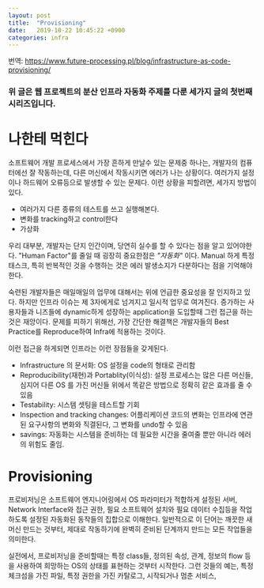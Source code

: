 ```yaml
---
layout: post
title:  "Provisioning"
date:   2019-10-22 10:45:22 +0900
categories: infra
---
```

번역: https://www.future-processing.pl/blog/infrastructure-as-code-provisioning/

### 위 글은 웹 프로젝트의 분산 인프라 자동화 주제를 다룬 세가지 글의 첫번째 시리즈입니다.

# 나한테 먹힌다
소프트웨어 개발 프로세스에서 가장 흔하게 만날수 있는 문제중 하나는, 개발자의 컴퓨터에선 잘 작동하는데, 다른 머신에서 작동시키면 에러가 나는 상황이다. 여러가지 설정이나 하드웨어 오류등으로 발생할 수 있는 문제다. 이런 상황을 피할려면, 세가지 방법이 있다.
- 여러가지 다른 종류의 테스트를 쓰고 실행해본다.
- 변화를 tracking하고 control한다
- 가상화

우리 대부분, 개발자는 단지 인간이며, 당연히 실수를 할 수 있다는 점을 알고 있어야한다. "Human Factor"를 줄일 때 굉장히 중요한점은 *"자동화"* 이다. Manual 하게 특정 태스크, 특히 반복적인 것을 수행하는 것은 에러 발생소지가 다분하다는 점을 기억해야한다.

숙련된 개발자들은 매일매일의 업무에 대해서는 위에 언급한 중요성을 잘 인지하고 있다. 하지만 인프라 이슈는 제 3자에게로 넘겨지고 일시적 업무로 여겨진다. 증가하는 사용자들과 니즈들에 dynamic하게 성장하는 application을 도입할때 그런 접근을 하는 것은 재앙이다. 문제를 피하기 위해선, 가장 간단한 해결책은 개발자들의 Best Practice를 Reproduce하여 Infra에 적용하는 것이다. 

이런 접근을 하게되면 인프라는 이런 장점들을 갖게된다.
- Infrastructure 의 문서화: OS 설정을 code의 형태로 관리함
- Reproducibility(재현)과 Portablity(이식성): 설정 프로세스는 많은 다른 머신들, 심지어 다른 OS 를 가진 머신들 위에서 똑같은 방법으로 정확히 같은 효과를 줄 수 있음
- Testability: 시스템 셋팅을 테스트할 기회
- Inspection and tracking changes: 어플리케이션 코드의 변화는 인프라에 연관된 요구사항의 변화와 직결된다, 그 변화를 undo할 수 있음
- savings: 자동화는 시스템을 준비하는 데 필요한 시간을 줄여줄 뿐만 아니라 에러의 위험도 줄임.

# Provisioning
프로비저닝은 소프트웨어 엔지니어링에서 OS 파라미터가 적합하게 설정된 서버, Network Interface와 접근 권한, 필요 소프트웨어 설치와 필요 데이터 수집등을 작업하도록 설정된 자동화된 동작들의 집합으로 이해한다. 일반적으로 이 단어는 깨끗한 새 머신 만드는 것부터, 제대로 작동하기에 완벽히 준비된 단계까지 만드는 모든 작업들을 의미한다.

실전에서, 프로비저닝을 준비할때는 특정 class들, 정의된 속성, 관계, 정보의 flow 등을 사용하여 희망하는 OS의 상태를 표현하는 것부터 시작한다. 그런 것들의 예는, 특정 체크섬을 가진 파일, 특정 권한을 가진 카탈로그, 시작되거나 멈춘 서비스, 
